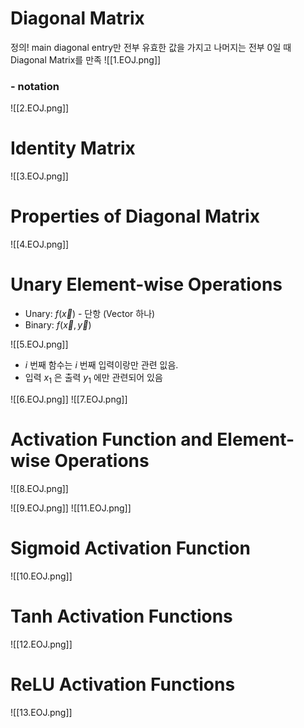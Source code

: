 

# Diagonal Matrix 

정의!
main diagonal entry만 전부 유효한 값을 가지고 나머지는 전부 0일 때 Diagonal Matrix를 만족
![[1.EOJ.png]]
### - notation
![[2.EOJ.png]]




# Identity Matrix
![[3.EOJ.png]]





# Properties of Diagonal Matrix 
![[4.EOJ.png]]





# Unary Element-wise Operations

- Unary: $f({\vec x})$  - 단항 (Vector 하나)
- Binary: $f(\vec x, \vec y)$ 

![[5.EOJ.png]]
- $i$ 번째 함수는 $i$ 번째 입력이랑만 관련 잆음.
- 입력 $x_1$ 은 출력 $y_1$ 에만 관련되어 있음 


![[6.EOJ.png]]
![[7.EOJ.png]]






# Activation Function and Element-wise Operations

![[8.EOJ.png]]

![[9.EOJ.png]]
![[11.EOJ.png]]





# Sigmoid Activation Function
![[10.EOJ.png]]




# Tanh Activation Functions
![[12.EOJ.png]]




# ReLU Activation Functions
![[13.EOJ.png]]











